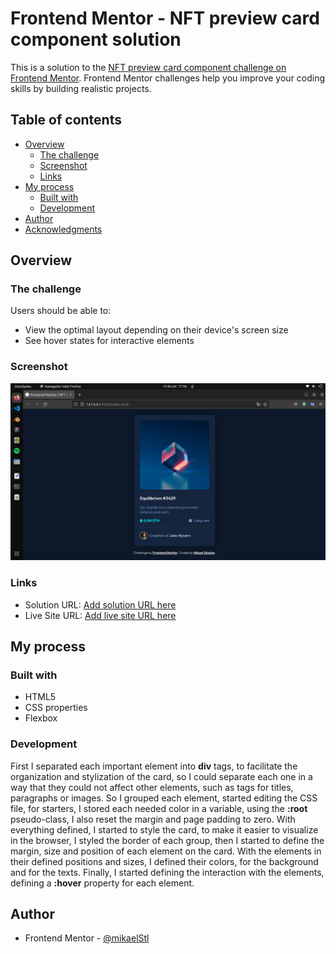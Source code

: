 # Frontend Mentor - NFT preview card component solution

This is a solution to the [NFT preview card component challenge on Frontend Mentor](https://www.frontendmentor.io/challenges/nft-preview-card-component-SbdUL_w0U). Frontend Mentor challenges help you improve your coding skills by building realistic projects. 

## Table of contents

- [Overview](#overview)
  - [The challenge](#the-challenge)
  - [Screenshot](#screenshot)
  - [Links](#links)
- [My process](#my-process)
  - [Built with](#built-with)
  - [Development](#development)
- [Author](#author)
- [Acknowledgments](#acknowledgments)

## Overview

### The challenge

Users should be able to:

- View the optimal layout depending on their device's screen size
- See hover states for interactive elements

### Screenshot

![Finished Project](./images/finished-project.png)

### Links

- Solution URL: [Add solution URL here](https://your-solution-url.com)
- Live Site URL: [Add live site URL here](https://your-live-site-url.com)

## My process

### Built with

- HTML5
- CSS properties
- Flexbox

### Development

First I separated each important element into **div** tags, to facilitate the organization and stylization of the card, so I could separate each one in a way that they could not affect other elements, such as tags for titles, paragraphs or images. So I grouped each element, started editing the CSS file, for starters, I stored each needed color in a variable, using the **:root** pseudo-class, I also reset the margin and page padding to zero. With everything defined, I started to style the card, to make it easier to visualize in the browser, I styled the border of each group, then I started to define the margin, size and position of each element on the card. With the elements in their defined positions and sizes, I defined their colors, for the background and for the texts. Finally, I started defining the interaction with the elements, defining a **:hover** property for each element.

## Author

- Frontend Mentor - [@mikaelStl](https://www.frontendmentor.io/profile/mikaelStl)
